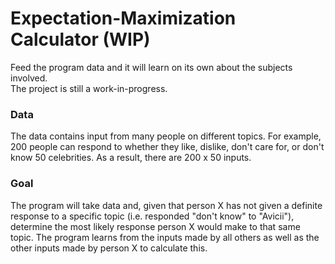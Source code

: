 # Expectation-Maximization Calculator (WIP)

Feed the program data and it will learn on its own about the subjects involved.<br/>
The project is still a work-in-progress.

### Data

The data contains input from many people on different topics. For example, 200 people can respond to whether they like, dislike, don't care for, or don't know 50 celebrities. As a result, there are 200 x 50 inputs.

### Goal

The program will take data and, given that person X has not given a definite response to a specific topic (i.e. responded "don't know" to "Avicii"), determine the most likely response person X would make to that same topic. The program learns from the inputs made by all others as well as the other inputs made by person X to calculate this.